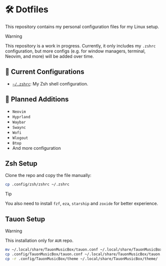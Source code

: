 # 🛠️ Dotfiles

This repository contains my personal configuration files for my Linux setup.

> [!WARNING]
> This repository is a work in progress. Currently, it only includes my `.zshrc` configuration, but more configs (e.g. for window managers, terminal, Neovim, and more) will be added over time.

## 📁 Current Configurations

- [`~/.zshrc`](./zsh/zshrc): My Zsh shell configuration.

## 🧩 Planned Additions

- `Neovim`
- `Hyprland`
- `Waybar`
- `Swaync`
- `Wofi`
- `Wlogout`
- `Btop`
- And more configuration

## Zsh Setup

Clone the repo and copy the file manually:

```bash
cp .config/zsh/zshrc ~/.zshrc
```

> [!TIP]
> You also need to install `fzf`, `eza`, `starship` and `zoxide` for better experience.

## Tauon Setup

> [!WARNING]
> This installation only for `AUR` repo.

```bash
mv ~/.local/share/TauonMusicBox/tauon.conf ~/.local/share/TauonMusicBox/tauon.conf.bak
cp .config/TauonMusicBox/tauon.conf ~/.local/share/TauonMusicBox/tauon.conf
cp -r .config/TauonMusicBox/theme ~/.local/share/TauonMusicBox/theme/
```
